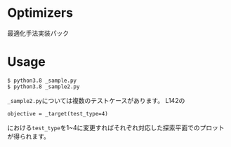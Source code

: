 # Optimizers
最適化手法実装パック

# Usage

```console
$ python3.8 _sample.py
$ python3.8 _sample2.py
```

`_sample2.py`については複数のテストケースがあります。
L142の

```python3
objective = _target(test_type=4)
```

における`test_type`を1~4に変更すればそれぞれ対応した探索平面でのプロットが得られます。
